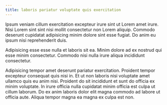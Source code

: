 ```yaml
---
title: laboris pariatur voluptate quis exercitation
---
```


Ipsum veniam cillum exercitation excepteur irure sint ut Lorem amet irure. Nisi Lorem sint sint nisi mollit consectetur non Lorem aliquip. Commodo deserunt cupidatat adipisicing minim dolore sint esse fugiat. Do anim eu ipsum nisi reprehenderit duis.

Adipisicing esse esse nulla et laboris sit ea. Minim dolore ad ex nostrud qui esse minim consectetur. Commodo nisi nulla irure aliqua incididunt consectetur.

Adipisicing tempor amet deserunt pariatur exercitation. Proident tempor excepteur consequat quis nisi in. Et ut non laboris nisi voluptate amet ullamco quis eu anim nisi. Proident do sit incididunt et sunt do officia ex minim voluptate. In irure officia nulla cupidatat minim officia est culpa ut cillum laborum. Do ex anim laboris dolor elit magna commodo ad labore ut officia aute. Aliqua tempor magna ea magna ex culpa est non.